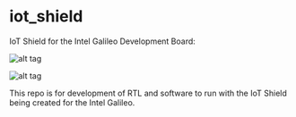 iot_shield
==========

IoT Shield for the Intel Galileo Development Board:

![alt tag](https://github.com/mjstanis/iot_shield/blob/master/Documentation/shield_top.jpg)

![alt tag](https://github.com/mjstanis/iot_shield/blob/master/Documentation/shield_bot.jpg)

This repo is for development of RTL and software to run with the IoT Shield being created for the Intel Galileo.
